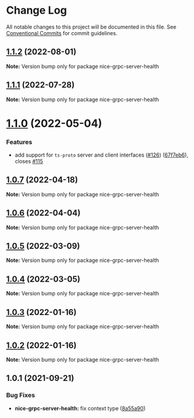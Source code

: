 # Change Log

All notable changes to this project will be documented in this file.
See [Conventional Commits](https://conventionalcommits.org) for commit guidelines.

## [1.1.2](https://github.com/deeplay-io/nice-grpc/compare/nice-grpc-server-health@1.1.1...nice-grpc-server-health@1.1.2) (2022-08-01)

**Note:** Version bump only for package nice-grpc-server-health





## [1.1.1](https://github.com/deeplay-io/nice-grpc/compare/nice-grpc-server-health@1.1.0...nice-grpc-server-health@1.1.1) (2022-07-28)

**Note:** Version bump only for package nice-grpc-server-health





# [1.1.0](https://github.com/deeplay-io/nice-grpc/compare/nice-grpc-server-health@1.0.7...nice-grpc-server-health@1.1.0) (2022-05-04)


### Features

* add support for `ts-proto` server and client interfaces ([#126](https://github.com/deeplay-io/nice-grpc/issues/126)) ([67f7eb6](https://github.com/deeplay-io/nice-grpc/commit/67f7eb613455426d6b63a4027132060a8a572f65)), closes [#115](https://github.com/deeplay-io/nice-grpc/issues/115)





## [1.0.7](https://github.com/deeplay-io/nice-grpc/compare/nice-grpc-server-health@1.0.6...nice-grpc-server-health@1.0.7) (2022-04-18)

**Note:** Version bump only for package nice-grpc-server-health





## [1.0.6](https://github.com/deeplay-io/nice-grpc/compare/nice-grpc-server-health@1.0.5...nice-grpc-server-health@1.0.6) (2022-04-04)

**Note:** Version bump only for package nice-grpc-server-health





## [1.0.5](https://github.com/deeplay-io/nice-grpc/compare/nice-grpc-server-health@1.0.4...nice-grpc-server-health@1.0.5) (2022-03-09)

**Note:** Version bump only for package nice-grpc-server-health





## [1.0.4](https://github.com/deeplay-io/nice-grpc/compare/nice-grpc-server-health@1.0.3...nice-grpc-server-health@1.0.4) (2022-03-05)

**Note:** Version bump only for package nice-grpc-server-health





## [1.0.3](https://github.com/deeplay-io/nice-grpc/compare/nice-grpc-server-health@1.0.2...nice-grpc-server-health@1.0.3) (2022-01-16)

**Note:** Version bump only for package nice-grpc-server-health





## [1.0.2](https://github.com/deeplay-io/nice-grpc/compare/nice-grpc-server-health@1.0.1...nice-grpc-server-health@1.0.2) (2022-01-16)

**Note:** Version bump only for package nice-grpc-server-health





## 1.0.1 (2021-09-21)


### Bug Fixes

* **nice-grpc-server-health:** fix context type ([8a55a90](https://github.com/deeplay-io/nice-grpc/commit/8a55a90ab32c582a60ebaf28a07511ab60c25690))
